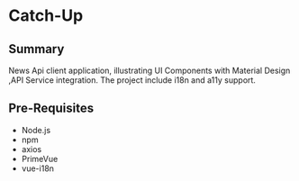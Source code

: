 # Catch-Up

## Summary 
News Api client application, illustrating UI Components with Material Design ,API Service integration.
The project include i18n and a11y support.

## Pre-Requisites 
- Node.js 
- npm 
- axios 
- PrimeVue 
- vue-i18n